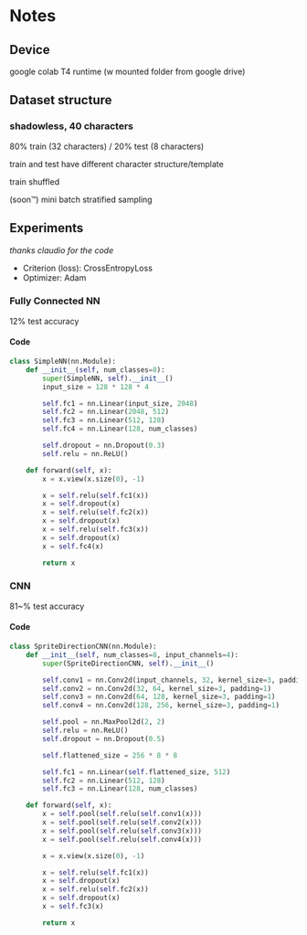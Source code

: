# Notes

## Device

google colab T4 runtime (w mounted folder from google drive)

## Dataset structure

### shadowless, 40 characters

80% train (32 characters) / 20% test (8 characters)

train and test have different character structure/template

train shuffled

(soon™) mini batch stratified sampling

## Experiments

*thanks claudio for the code*

- Criterion (loss): CrossEntropyLoss
- Optimizer: Adam

### Fully Connected NN

12% test accuracy

#### Code

```python
class SimpleNN(nn.Module):
    def __init__(self, num_classes=8):
        super(SimpleNN, self).__init__()
        input_size = 128 * 128 * 4

        self.fc1 = nn.Linear(input_size, 2048)
        self.fc2 = nn.Linear(2048, 512)
        self.fc3 = nn.Linear(512, 128)
        self.fc4 = nn.Linear(128, num_classes)

        self.dropout = nn.Dropout(0.3)
        self.relu = nn.ReLU()

    def forward(self, x):
        x = x.view(x.size(0), -1)

        x = self.relu(self.fc1(x))
        x = self.dropout(x)
        x = self.relu(self.fc2(x))
        x = self.dropout(x)
        x = self.relu(self.fc3(x))
        x = self.dropout(x)
        x = self.fc4(x)

        return x
```

### CNN

81~% test accuracy

#### Code

```python
class SpriteDirectionCNN(nn.Module):
    def __init__(self, num_classes=8, input_channels=4):
        super(SpriteDirectionCNN, self).__init__()

        self.conv1 = nn.Conv2d(input_channels, 32, kernel_size=3, padding=1)
        self.conv2 = nn.Conv2d(32, 64, kernel_size=3, padding=1)
        self.conv3 = nn.Conv2d(64, 128, kernel_size=3, padding=1)
        self.conv4 = nn.Conv2d(128, 256, kernel_size=3, padding=1)

        self.pool = nn.MaxPool2d(2, 2)
        self.relu = nn.ReLU()
        self.dropout = nn.Dropout(0.5)

        self.flattened_size = 256 * 8 * 8

        self.fc1 = nn.Linear(self.flattened_size, 512)
        self.fc2 = nn.Linear(512, 128)
        self.fc3 = nn.Linear(128, num_classes)

    def forward(self, x):
        x = self.pool(self.relu(self.conv1(x)))
        x = self.pool(self.relu(self.conv2(x)))
        x = self.pool(self.relu(self.conv3(x)))
        x = self.pool(self.relu(self.conv4(x)))

        x = x.view(x.size(0), -1)

        x = self.relu(self.fc1(x))
        x = self.dropout(x)
        x = self.relu(self.fc2(x))
        x = self.dropout(x)
        x = self.fc3(x)

        return x
```
